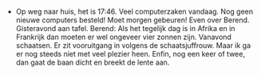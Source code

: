 - Op weg naar huis, het is 17:46. Veel computerzaken vandaag. Nog geen nieuwe computers besteld! Moet morgen gebeuren! Even over Berend. Gisteravond aan tafel. Berend: Als het tegelijk dag is in Afrika en in Frankrijk dan moeten er wel ongeveer vier zonnen zijn. Vanavond schaatsen. Er zit vooruitgang in volgens de schaatsjuffrouw. Maar ik ga er nog steeds niet met veel plezier heen. Enfin, nog een keer of twee, dan gaat de baan dicht en breekt de lente aan.